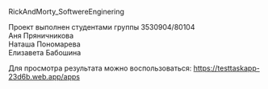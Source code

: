 RickAndMorty_SoftwereEnginering


Проект выполнен студентами группы 3530904/80104                                                                                                                                                     
                                                      Аня Пряничникова                                                                                                            
                                                      Наташа Пономарева                                                                                                                      
                                                     Елизавета Бабошина
                                                     

Для просмотра результата можно воспользоваться: https://testtaskapp-23d6b.web.app/apps
